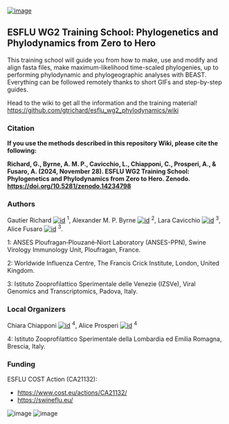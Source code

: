 [![image](https://github.com/user-attachments/assets/ae1caace-2451-40ed-b367-3c5f4a4947e8)](https://doi.org/10.5281/zenodo.14234798)


## ESFLU WG2 Training School: Phylogenetics and Phylodynamics from Zero to Hero

This training school will guide you from how to make, use and modify and align fasta files, make maximum-likelihood time-scaled phylogenies, up to performing phylodynamic and phylogeographic analyses with BEAST. Everything can be followed remotely thanks to short GIFs and step-by-step guides.

Head to the wiki to get all the information and the training material! 
https://github.com/gtrichard/esflu_wg2_phylodynamics/wiki

### Citation

**If you use the methods described in this repository Wiki, please cite the following:**

**Richard, G., Byrne, A. M. P., Cavicchio, L., Chiapponi, C., Prosperi, A., & Fusaro, A. (2024, November 28). ESFLU WG2 Training School: Phylogenetics and Phylodynamics from Zero to Hero. Zenodo. https://doi.org/10.5281/zenodo.14234798**

### Authors

Gautier Richard [![id](https://github.com/user-attachments/assets/74994734-59ee-4f2d-98b1-a6f18b69cc9a)](https://orcid.org/0000-0003-3663-4569) <sup>1</sup>, Alexander M. P. Byrne [![id](https://github.com/user-attachments/assets/74994734-59ee-4f2d-98b1-a6f18b69cc9a)](https://orcid.org/0000-0002-7448-8200) <sup>2</sup>, Lara Cavicchio [![id](https://github.com/user-attachments/assets/74994734-59ee-4f2d-98b1-a6f18b69cc9a)](https://orcid.org/0000-0002-6464-5065) <sup>3</sup>, Alice Fusaro [![id](https://github.com/user-attachments/assets/74994734-59ee-4f2d-98b1-a6f18b69cc9a)](https://orcid.org/0000-0002-7448-8200) <sup>3</sup>.

1: ANSES Ploufragan‑Plouzané‑Niort Laboratory (ANSES-PPN), Swine Virology Immunology Unit, Ploufragan, France.

2: Worldwide Influenza Centre, The Francis Crick Institute, London, United Kingdom.

3: Istituto Zooprofilattico Sperimentale delle Venezie (IZSVe), Viral Genomics and Transcriptomics, Padova, Italy.

### Local Organizers

Chiara Chiapponi [![id](https://github.com/user-attachments/assets/74994734-59ee-4f2d-98b1-a6f18b69cc9a)](https://orcid.org/0000-0001-8808-4680) <sup>4</sup>, Alice Prosperi  [![id](https://github.com/user-attachments/assets/74994734-59ee-4f2d-98b1-a6f18b69cc9a)](https://orcid.org/0000-0002-1134-9764) <sup>4</sup>

4: Istituto Zooprofilattico Sperimentale della Lombardia ed Emilia Romagna, Brescia, Italy.


### Funding

ESFLU COST Action (CA21132):
- https://www.cost.eu/actions/CA21132/
- https://swineflu.eu/

![image](https://github.com/user-attachments/assets/9c0940c7-1cfe-4894-b798-75d4cee3aec8) ![image](https://github.com/user-attachments/assets/402c4df1-efbc-46bb-bc69-429a82c48fef)


